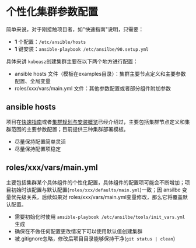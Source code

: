 # 个性化集群参数配置

简单来说，对于刚接触项目者，如"快速指南"说明，只需要：

- **1** 个配置：`/etc/ansible/hosts`
- **1** 键安装：`ansible-playbook /etc/ansilbe/90.setup.yml`

具体来讲 `kubeasz`创建集群主要在以下两个地方进行配置：

- ansible hosts 文件（模板在examples目录）：集群主要节点定义和主要参数配置、全局变量
- roles/xxx/vars/main.yml 文件：其他参数配置或者部分组件附加参数

## ansible hosts

项目在[快速指南](quickStart.md)或者[集群规划与安装概览](00-planning_and_overall_intro.md)已经介绍过，主要包括集群节点定义和集群范围的主要参数配置；目前提供三种集群部署模板。

- 尽量保持配置简单灵活
- 尽量保持配置项稳定

## roles/xxx/vars/main.yml

主要包括集群某个具体组件的个性化配置，具体组件的配置项可能会不断增加；项目初始时该配置与默认配置(`roles/xxx/defaults/main.yml`)一致；因 ansilbe 变量优先级关系，后续如果对 roles/xxx/vars/main.yml变量修改，那么它将覆盖默认配置。

- 需要初始化时使用 `ansible-playbook /etc/ansilbe/tools/init_vars.yml` 生成
- 确保在不做任何配置更改情况下可以使用默认值创建集群
- 被.gitignore忽略，修改后项目目录能够保持干净(`git status | clean`)

